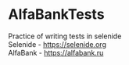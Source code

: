 # AlfaBankTests

Practice of writing tests in selenide <br/>
Selenide - https://selenide.org <br/>
AlfaBank - https://alfabank.ru
